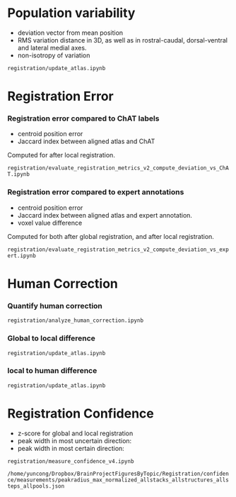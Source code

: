 # Population variability

- deviation vector from mean position
- RMS variation distance in 3D, as well as in rostral-caudal, dorsal-ventral and lateral medial axes.
- non-isotropy of variation

`registration/update_atlas.ipynb`

# Registration Error

### Registration error compared to ChAT labels

- centroid position error
- Jaccard index between aligned atlas and ChAT

Computed for after local registration.

`registration/evaluate_registration_metrics_v2_compute_deviation_vs_ChAT.ipynb`

### Registration error compared to expert annotations

- centroid position error
- Jaccard index between aligned atlas and expert annotation.
- voxel value difference

Computed for both after global registration, and after local registration.

`registration/evaluate_registration_metrics_v2_compute_deviation_vs_expert.ipynb`

# Human Correction

### Quantify human correction
`registration/analyze_human_correction.ipynb`
  
### Global to local difference
`registration/update_atlas.ipynb`

### local to human difference
`registration/update_atlas.ipynb`

# Registration Confidence

- z-score for global and local registration
- peak width in most uncertain direction:
- peak width in most certain direction:

`registration/measure_confidence_v4.ipynb`

`/home/yuncong/Dropbox/BrainProjectFiguresByTopic/Registration/confidence/measurements/peakradius_max_normalized_allstacks_allstructures_allsteps_allpools.json`


